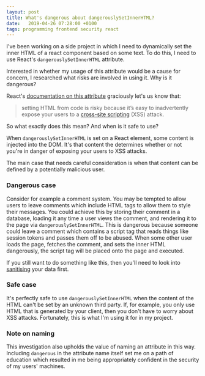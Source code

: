 ```yaml
---
layout: post
title: What's dangerous about dangerouslySetInnerHTML?
date:   2019-04-26 07:28:00 +0100
tags: programming frontend security react
---
```

I've been working on a side project in which I need to dynamically set the inner
HTML of a react component based on some text. To do this, I need to use React's
`dangerouslySetInnerHTML` attribute.

Interested in whether my usage of this attribute would be a cause for concern, I
researched what risks are involved in using it. Why is it dangerous?

React's
[documentation on this attribute](https://reactjs.org/docs/dom-elements.html#dangerouslysetinnerhtml)
graciously let's us know that:

> setting HTML from code is risky because it’s easy to inadvertently expose your
> users to
> a [cross-site scripting](https://en.wikipedia.org/wiki/Cross-site_scripting)
> (XSS) attack.

So what exactly does this mean? And when is it safe to use?

When `dangerouslySetInnerHTML` is set on a React element, some content is
injected into the DOM. It's that content the determines whether or not you're in
danger of exposing your users to XSS attacks.

The main case that needs careful consideration is when that content can be
defined by a potentially malicious user.

### Dangerous case

Consider for example a comment system. You may be tempted to allow users to
leave comments which include HTML tags to allow them to style their messages.
You could achieve this by storing their comment in a database, loading it any
time a user views the comment, and rendering it to the page via
`dangerouslySetInnerHTML`. This is dangerous because someone could leave a
comment which contains a script tag that reads things like session tokens and
passes them off to be abused. When some other user loads the page, fetches the
comment, and sets the inner HTML dangerously, the script tag will be placed onto
the page and executed.

If you still want to do something like this, then you'll need to look into
[sanitising](https://www.npmjs.com/package/sanitize-html) your data first. 

### Safe case

It's perfectly safe to use `dangerouslySetInnerHTML` when the content of the
HTML can't be set by an unknown third party. If, for example, you only use HTML
that is generated by your client, then you don't have to worry about XSS
attacks. Fortunately, this is what I'm using it for in my project.

### Note on naming

This investigation also upholds the value of naming an attribute in this way.
Including `dangerous` in the attribute name itself set me on a path of education
which resulted in me being appropriately confident in the security of my users'
machines.
